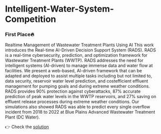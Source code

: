 # Intelligent-Water-System-Competition
### First Place:fire:
Realtime Management of Wastewater Treatment Plants Using AI
This work introduces the Real-time AI-Driven Decision Support System (RADS). RADS is a real-time
cybersecurity, prediction, and optimization framework for Wastewater Treatment Plants (WWTP). RADS
addresses the need for intelligent systems (AI-driven) to manage immense data and water flow at
facilities. We present a web-based, AI-driven framework that can be adapted and deployed to assist
multiple tasks including but not limited to, data security, reservoir water level prediction, and costefficient effluent management for pumping goals and during extreme weather conditions. RADS provides
90% protection against cyberattacks, 87% accurate prediction of peak water levels in the WWTP
reservoirs, and 27% saving on effluent release processes during extreme weather conditions. Our
simulations also showed RADS was able to predict every single overflow incident from 2018 to 2022 at
Blue Plains Advanced Wastewater Treatment Plant (DC Water).


:point_right: Check the [solution](https://www.waterrf.org/sites/default/files/file/2022-11/2022_IWS-Challenge-Solution_Virginia-Tech.pdf)
